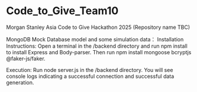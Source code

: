 # Code_to_Give_Team10
Morgan Stanley Asia Code to Give Hackathon 2025 (Repository name TBC)

MongoDB Mock Database model and some simulation data：
Installation Instructions:
Open a terminal in the /backend directory and run npm install to install Express and Body-parser. Then run npm install mongoose bcryptjs @faker-js/faker.

Execution:
Run node server.js in the /backend directory. You will see console logs indicating a successful connection and successful data generation.
